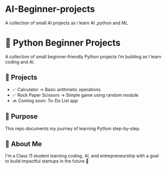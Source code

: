# AI-Beginner-projects
A collection of small AI projects as i learn AI ,python and ML
# 🐍 Python Beginner Projects

A collection of small beginner-friendly Python projects I’m building as I learn coding and AI.

## 📘 Projects
- ✅ Calculator → Basic arithmetic operations  
- ✅ Rock Paper Scissors → Simple game using random module  
- 🔜 Coming soon: To-Do List app

## 🎯 Purpose
This repo documents my journey of learning Python step-by-step.

## 🌱 About Me
I'm a Class 11 student learning coding, AI, and entrepreneurship with a goal to build impactful startups in the future 🚀

